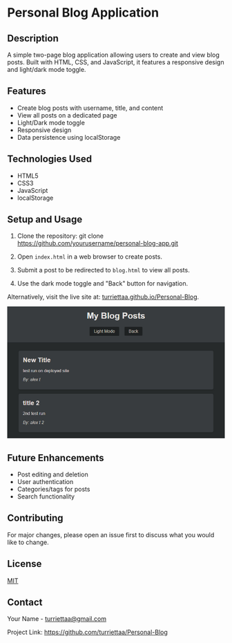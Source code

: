 # Personal Blog Application

## Description

A simple two-page blog application allowing users to create and view blog posts. Built with HTML, CSS, and JavaScript, it features a responsive design and light/dark mode toggle.

## Features

- Create blog posts with username, title, and content
- View all posts on a dedicated page
- Light/Dark mode toggle
- Responsive design
- Data persistence using localStorage

## Technologies Used

- HTML5
- CSS3
- JavaScript
- localStorage

## Setup and Usage

1. Clone the repository: git clone https://github.com/yourusername/personal-blog-app.git

2. Open `index.html` in a web browser to create posts.

3. Submit a post to be redirected to `blog.html` to view all posts.

4. Use the dark mode toggle and "Back" button for navigation.

Alternatively, visit the live site at: [turriettaa.github.io/Personal-Blog](https://turriettaa.github.io/Personal-Blog).

<img src="Screenshot 2024-09-13 143250.png" alt="Site Screenshot">

## Future Enhancements

- Post editing and deletion
- User authentication
- Categories/tags for posts
- Search functionality

## Contributing

For major changes, please open an issue first to discuss what you would like to change.

## License

[MIT](https://choosealicense.com/licenses/mit/)

## Contact

Your Name - turriettaa@gmail.com

Project Link: https://github.com/turriettaa/Personal-Blog
